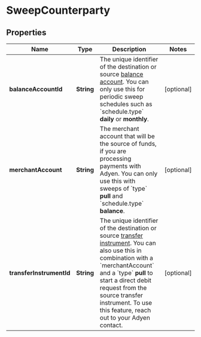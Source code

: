 

# SweepCounterparty


## Properties

| Name | Type | Description | Notes |
|------------ | ------------- | ------------- | -------------|
|**balanceAccountId** | **String** | The unique identifier of the destination or source [balance account](https://docs.adyen.com/api-explorer/#/balanceplatform/latest/post/balanceAccounts__resParam_id).   You can only use this for periodic sweep schedules such as &#x60;schedule.type&#x60; **daily** or **monthly**. |  [optional] |
|**merchantAccount** | **String** | The merchant account that will be the source of funds, if you are processing payments with Adyen. You can only use this with sweeps of &#x60;type&#x60; **pull** and &#x60;schedule.type&#x60; **balance**. |  [optional] |
|**transferInstrumentId** | **String** | The unique identifier of the destination or source [transfer instrument](https://docs.adyen.com/api-explorer/#/balanceplatform/latest/post/transferInstruments__resParam_id).  You can also use this in combination with a &#x60;merchantAccount&#x60; and a &#x60;type&#x60; **pull** to start a direct debit request from the source transfer instrument. To use this feature, reach out to your Adyen contact. |  [optional] |



